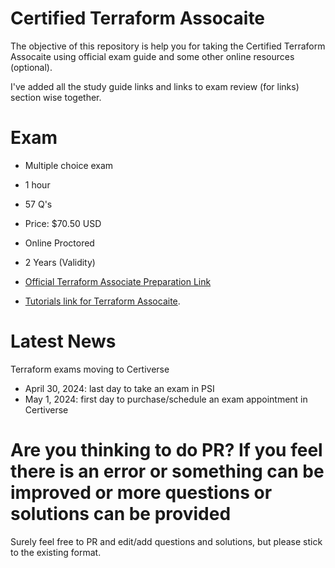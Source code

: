 # Certified Terraform Assocaite
The objective of this repository is help you for taking the Certified Terraform Assocaite using official exam guide and some other online resources (optional).

I've added all the study guide links and links to exam review (for links) section wise together.

# Exam

- Multiple choice exam
- 1 hour 
- 57 Q's
- Price: $70.50 USD
- Online Proctored
- 2 Years (Validity)

- [Official Terraform Associate Preparation Link](https://developer.hashicorp.com/terraform/tutorials/certification-003)
- [Tutorials link for Terraform Assocaite](https://developer.hashicorp.com/terraform/tutorials/certification-associate-tutorials-003).

# Latest News

Terraform exams moving to Certiverse
- April 30, 2024: last day to take an exam in PSI
- May 1, 2024: first day to purchase/schedule an exam appointment in Certiverse


# Are you thinking to do PR? If you feel there is an error or something can be improved or more questions or solutions can be provided
Surely feel free to PR and edit/add questions and solutions, but please stick to the existing format.

